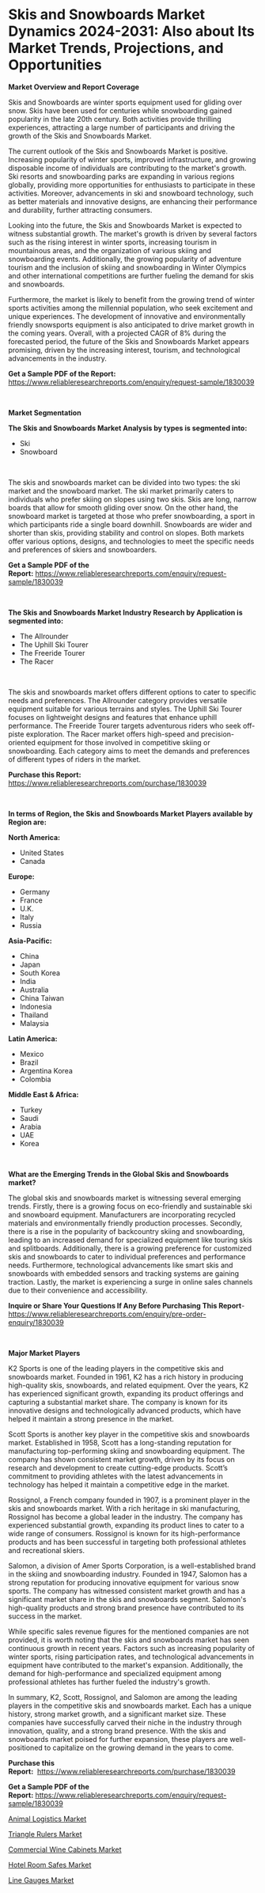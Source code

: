 <p><h1>Skis and Snowboards Market Dynamics 2024-2031: Also about Its Market Trends, Projections, and Opportunities</h1></p><p><strong>Market Overview and Report Coverage</strong></p>
<p><p>Skis and Snowboards are winter sports equipment used for gliding over snow. Skis have been used for centuries while snowboarding gained popularity in the late 20th century. Both activities provide thrilling experiences, attracting a large number of participants and driving the growth of the Skis and Snowboards Market.</p><p>The current outlook of the Skis and Snowboards Market is positive. Increasing popularity of winter sports, improved infrastructure, and growing disposable income of individuals are contributing to the market's growth. Ski resorts and snowboarding parks are expanding in various regions globally, providing more opportunities for enthusiasts to participate in these activities. Moreover, advancements in ski and snowboard technology, such as better materials and innovative designs, are enhancing their performance and durability, further attracting consumers.</p><p>Looking into the future, the Skis and Snowboards Market is expected to witness substantial growth. The market's growth is driven by several factors such as the rising interest in winter sports, increasing tourism in mountainous areas, and the organization of various skiing and snowboarding events. Additionally, the growing popularity of adventure tourism and the inclusion of skiing and snowboarding in Winter Olympics and other international competitions are further fueling the demand for skis and snowboards.</p><p>Furthermore, the market is likely to benefit from the growing trend of winter sports activities among the millennial population, who seek excitement and unique experiences. The development of innovative and environmentally friendly snowsports equipment is also anticipated to drive market growth in the coming years. Overall, with a projected CAGR of 8% during the forecasted period, the future of the Skis and Snowboards Market appears promising, driven by the increasing interest, tourism, and technological advancements in the industry.</p></p>
<p><strong>Get a Sample PDF of the Report:</strong> <a href="https://www.reliableresearchreports.com/enquiry/request-sample/1830039">https://www.reliableresearchreports.com/enquiry/request-sample/1830039</a></p>
<p>&nbsp;</p>
<p><strong>Market Segmentation</strong></p>
<p><strong>The Skis and Snowboards Market Analysis by types is segmented into:</strong></p>
<p><ul><li>Ski</li><li>Snowboard</li></ul></p>
<p>&nbsp;</p>
<p><p>The skis and snowboards market can be divided into two types: the ski market and the snowboard market. The ski market primarily caters to individuals who prefer skiing on slopes using two skis. Skis are long, narrow boards that allow for smooth gliding over snow. On the other hand, the snowboard market is targeted at those who prefer snowboarding, a sport in which participants ride a single board downhill. Snowboards are wider and shorter than skis, providing stability and control on slopes. Both markets offer various options, designs, and technologies to meet the specific needs and preferences of skiers and snowboarders.</p></p>
<p><strong>Get a Sample PDF of the Report:</strong>&nbsp;<a href="https://www.reliableresearchreports.com/enquiry/request-sample/1830039">https://www.reliableresearchreports.com/enquiry/request-sample/1830039</a></p>
<p>&nbsp;</p>
<p><strong>The Skis and Snowboards Market Industry Research by Application is segmented into:</strong></p>
<p><ul><li>The Allrounder</li><li>The Uphill Ski Tourer</li><li>The Freeride Tourer</li><li>The Racer</li></ul></p>
<p>&nbsp;</p>
<p><p>The skis and snowboards market offers different options to cater to specific needs and preferences. The Allrounder category provides versatile equipment suitable for various terrains and styles. The Uphill Ski Tourer focuses on lightweight designs and features that enhance uphill performance. The Freeride Tourer targets adventurous riders who seek off-piste exploration. The Racer market offers high-speed and precision-oriented equipment for those involved in competitive skiing or snowboarding. Each category aims to meet the demands and preferences of different types of riders in the market.</p></p>
<p><strong>Purchase this Report:</strong>&nbsp; <a href="https://www.reliableresearchreports.com/purchase/1830039">https://www.reliableresearchreports.com/purchase/1830039</a></p>
<p>&nbsp;</p>
<p><strong>In terms of Region, the Skis and Snowboards Market Players available by Region are:</strong></p>
<p>
    <p> <strong> North America: </strong>
        <ul>
            <li>United States</li>
            <li>Canada</li>
        </ul>
        </p> 
    <p> <strong> Europe: </strong>
        <ul>
            <li>Germany</li>
            <li>France</li>
            <li>U.K.</li>
            <li>Italy</li>
            <li>Russia</li>
        </ul>
        </p> 
    <p> <strong> Asia-Pacific: </strong>
        <ul>
            <li>China</li>
            <li>Japan</li>
            <li>South Korea</li>
            <li>India</li>
            <li>Australia</li>
            <li>China Taiwan</li>
            <li>Indonesia</li>
            <li>Thailand</li>
            <li>Malaysia</li>
        </ul>
        </p> 
    <p> <strong> Latin America: </strong>
        <ul>
            <li>Mexico</li>
            <li>Brazil</li>
            <li>Argentina Korea</li>
            <li>Colombia</li>
        </ul>
        </p> 
    <p> <strong> Middle East & Africa: </strong>
        <ul>
            <li>Turkey</li>
            <li>Saudi</li>
            <li>Arabia</li>
            <li>UAE</li>
            <li>Korea</li>
        </ul>
    </p>
    </p>
<p>&nbsp;</p>
<p><strong>What are the Emerging Trends in the Global Skis and Snowboards market?</strong></p>
<p><p>The global skis and snowboards market is witnessing several emerging trends. Firstly, there is a growing focus on eco-friendly and sustainable ski and snowboard equipment. Manufacturers are incorporating recycled materials and environmentally friendly production processes. Secondly, there is a rise in the popularity of backcountry skiing and snowboarding, leading to an increased demand for specialized equipment like touring skis and splitboards. Additionally, there is a growing preference for customized skis and snowboards to cater to individual preferences and performance needs. Furthermore, technological advancements like smart skis and snowboards with embedded sensors and tracking systems are gaining traction. Lastly, the market is experiencing a surge in online sales channels due to their convenience and accessibility.</p></p>
<p><strong>Inquire or Share Your Questions If Any Before Purchasing This Report</strong>- <a href="https://www.reliableresearchreports.com/enquiry/pre-order-enquiry/1830039">https://www.reliableresearchreports.com/enquiry/pre-order-enquiry/1830039</a></p>
<p>&nbsp;</p>
<p><strong>Major Market Players</strong></p>
<p><p>K2 Sports is one of the leading players in the competitive skis and snowboards market. Founded in 1961, K2 has a rich history in producing high-quality skis, snowboards, and related equipment. Over the years, K2 has experienced significant growth, expanding its product offerings and capturing a substantial market share. The company is known for its innovative designs and technologically advanced products, which have helped it maintain a strong presence in the market.</p><p>Scott Sports is another key player in the competitive skis and snowboards market. Established in 1958, Scott has a long-standing reputation for manufacturing top-performing skiing and snowboarding equipment. The company has shown consistent market growth, driven by its focus on research and development to create cutting-edge products. Scott’s commitment to providing athletes with the latest advancements in technology has helped it maintain a competitive edge in the market.</p><p>Rossignol, a French company founded in 1907, is a prominent player in the skis and snowboards market. With a rich heritage in ski manufacturing, Rossignol has become a global leader in the industry. The company has experienced substantial growth, expanding its product lines to cater to a wide range of consumers. Rossignol is known for its high-performance products and has been successful in targeting both professional athletes and recreational skiers.</p><p>Salomon, a division of Amer Sports Corporation, is a well-established brand in the skiing and snowboarding industry. Founded in 1947, Salomon has a strong reputation for producing innovative equipment for various snow sports. The company has witnessed consistent market growth and has a significant market share in the skis and snowboards segment. Salomon's high-quality products and strong brand presence have contributed to its success in the market.</p><p>While specific sales revenue figures for the mentioned companies are not provided, it is worth noting that the skis and snowboards market has seen continuous growth in recent years. Factors such as increasing popularity of winter sports, rising participation rates, and technological advancements in equipment have contributed to the market's expansion. Additionally, the demand for high-performance and specialized equipment among professional athletes has further fueled the industry's growth.</p><p>In summary, K2, Scott, Rossignol, and Salomon are among the leading players in the competitive skis and snowboards market. Each has a unique history, strong market growth, and a significant market size. These companies have successfully carved their niche in the industry through innovation, quality, and a strong brand presence. With the skis and snowboards market poised for further expansion, these players are well-positioned to capitalize on the growing demand in the years to come.</p></p>
<p><strong>Purchase this Report:</strong>&nbsp;&nbsp;<a href="https://www.reliableresearchreports.com/purchase/1830039">https://www.reliableresearchreports.com/purchase/1830039</a></p>
<p></p>
<p><strong>Get a Sample PDF of the Report:</strong>&nbsp;<a href="https://www.reliableresearchreports.com/enquiry/request-sample/1830039">https://www.reliableresearchreports.com/enquiry/request-sample/1830039</a></p>
<p><p><a href="https://github.com/melchekhinf/Market-Research-Report-List-2/blob/main/animal-logistics-market.md">Animal Logistics Market</a></p><p><a href="https://github.com/merzlyukov93/Market-Research-Report-List-2/blob/main/triangle-rulers-market.md">Triangle Rulers Market</a></p><p><a href="https://github.com/amae102299/Market-Research-Report-List-2/blob/main/commercial-wine-cabinets-market.md">Commercial Wine Cabinets Market</a></p><p><a href="https://github.com/sndrkn/Market-Research-Report-List-2/blob/main/hotel-room-safes-market.md">Hotel Room Safes Market</a></p><p><a href="https://github.com/sofyaavrova/Market-Research-Report-List-2/blob/main/line-gauges-market.md">Line Gauges Market</a></p></p>